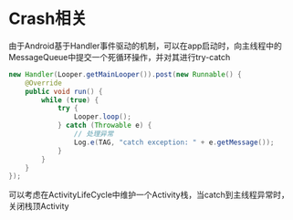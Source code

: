 # Crash相关

由于Android基于Handler事件驱动的机制，可以在app启动时，向主线程中的MessageQueue中提交一个死循环操作，并对其进行try-catch

```java
new Handler(Looper.getMainLooper()).post(new Runnable() {
    @Override
    public void run() {
        while (true) {
            try {
                Looper.loop();
            } catch (Throwable e) {
                // 处理异常
                Log.e(TAG, "catch exception: " + e.getMessage());
            }
        }
    }
});
```

可以考虑在ActivityLifeCycle中维护一个Activity栈，当catch到主线程异常时，关闭栈顶Activity

